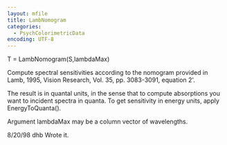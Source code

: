 ```yaml
---
layout: mfile
title: LambNomogram
categories:
  - PsychColorimetricData
encoding: UTF-8
---
```


T = LambNomogram(S,lambdaMax)

Compute spectral sensitivities according to the
nomogram provided in Lamb, 1995, Vision Research,
Vol. 35, pp. 3083-3091, equation 2'.

The result is in quantal units, in the sense that to compute
absorptions you want to incident spectra in quanta.
To get sensitivity in energy units, apply EnergyToQuanta().

Argument lambdaMax may be a column vector of wavelengths.

8/20/98 dhb  Wrote it.